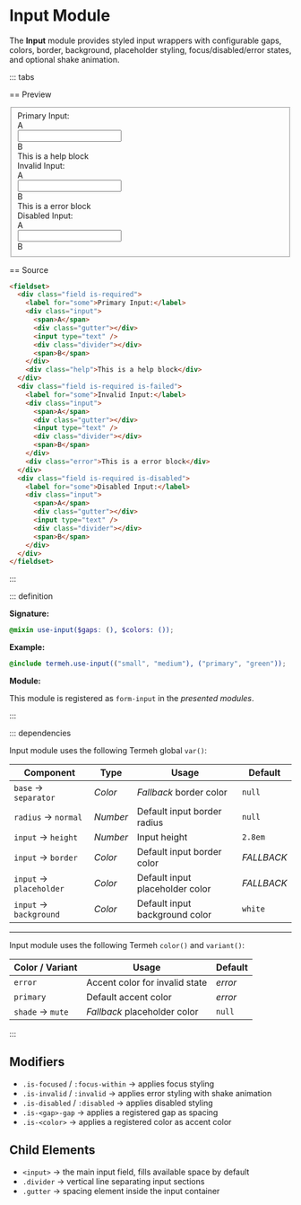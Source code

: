 # Input Module

The **Input** module provides styled input wrappers with configurable gaps, colors, border, background, placeholder styling, focus/disabled/error states, and optional shake animation.

::: tabs

== Preview

<!-- markdownlint-disable MD033 -->
<Preview height="3rem">
  <div class="demo">
    <fieldset>
      <div class="field is-required">
        <label for="some">Primary Input:</label>
        <div class="input">
          <span>A</span>
          <div class="gutter"></div>
          <input type="text" />
          <div class="divider"></div>
          <span>B</span>
        </div>
        <div class="help">This is a help block</div>
      </div>
      <div class="field is-required is-failed">
        <label for="some">Invalid Input:</label>
        <div class="input">
          <span>A</span>
          <div class="gutter"></div>
          <input type="text" />
          <div class="divider"></div>
          <span>B</span>
        </div>
        <div class="error">This is a error block</div>
      </div>
      <div class="field is-required is-disabled">
        <label for="some">Disabled Input:</label>
        <div class="input">
          <span>A</span>
          <div class="gutter"></div>
          <input type="text" />
          <div class="divider"></div>
          <span>B</span>
        </div>
      </div>
    </fieldset>
  </div>
</Preview>
<!-- markdownlint-enable MD033 -->

== Source

```html
<fieldset>
  <div class="field is-required">
    <label for="some">Primary Input:</label>
    <div class="input">
      <span>A</span>
      <div class="gutter"></div>
      <input type="text" />
      <div class="divider"></div>
      <span>B</span>
    </div>
    <div class="help">This is a help block</div>
  </div>
  <div class="field is-required is-failed">
    <label for="some">Invalid Input:</label>
    <div class="input">
      <span>A</span>
      <div class="gutter"></div>
      <input type="text" />
      <div class="divider"></div>
      <span>B</span>
    </div>
    <div class="error">This is a error block</div>
  </div>
  <div class="field is-required is-disabled">
    <label for="some">Disabled Input:</label>
    <div class="input">
      <span>A</span>
      <div class="gutter"></div>
      <input type="text" />
      <div class="divider"></div>
      <span>B</span>
    </div>
  </div>
</fieldset>
```

:::

::: definition

**Signature:**

```scss
@mixin use-input($gaps: (), $colors: ());
```

**Example:**

```scss
@include termeh.use-input(("small", "medium"), ("primary", "green"));
```

**Module:**

This module is registered as `form-input` in the _presented modules_.

:::

::: dependencies

Input module uses the following Termeh global `var()`:

| Component               | Type     | Usage                           | Default    |
| ----------------------- | -------- | ------------------------------- | ---------- |
| `base` → `separator`    | _Color_  | _Fallback_ border color         | `null`     |
| `radius` → `normal`     | _Number_ | Default input border radius     | `null`     |
| `input` → `height`      | _Number_ | Input height                    | `2.8em`    |
| `input` → `border`      | _Color_  | Default input border color      | _FALLBACK_ |
| `input` → `placeholder` | _Color_  | Default input placeholder color | _FALLBACK_ |
| `input` → `background`  | _Color_  | Default input background color  | `white`    |

---

Input module uses the following Termeh `color()` and `variant()`:

| Color / Variant  | Usage                          | Default |
| ---------------- | ------------------------------ | ------- |
| `error`          | Accent color for invalid state | _error_ |
| `primary`        | Default accent color           | _error_ |
| `shade` → `mute` | _Fallback_ placeholder color   | `null`  |

:::

## Modifiers

- `.is-focused` / `:focus-within` → applies focus styling
- `.is-invalid` / `:invalid` → applies error styling with shake animation
- `.is-disabled` / `:disabled` → applies disabled styling
- `.is-<gap>-gap` → applies a registered gap as spacing
- `.is-<color>` → applies a registered color as accent color

## Child Elements

- `<input>` → the main input field, fills available space by default
- `.divider` → vertical line separating input sections
- `.gutter` → spacing element inside the input container
